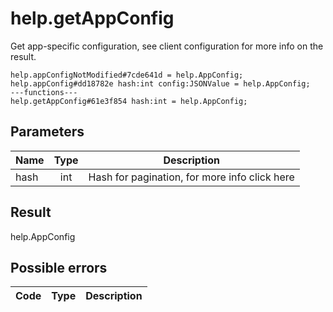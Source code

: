 # help.getAppConfig
Get app-specific configuration, see client configuration for more info on the result.

```
help.appConfigNotModified#7cde641d = help.AppConfig;
help.appConfig#dd18782e hash:int config:JSONValue = help.AppConfig;
---functions---
help.getAppConfig#61e3f854 hash:int = help.AppConfig;
```

## Parameters
| Name | Type | Description |
| ---- | :----: | ----------- |
| hash | int | Hash for pagination, for more info click here |


## Result
help.AppConfig

## Possible errors
| Code | Type | Description |
| ---- | :----: | ----------- |

